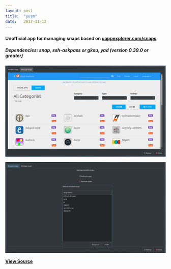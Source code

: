 ```yaml
---
layout: post
title:  "yusm"
date:   2017-11-12
---
```


#### Unofficial app for managing snaps based on [uappexplorer.com/snaps](https://uappexplorer.com/snaps)

##### Dependencies: snap, ssh-askpass or gksu, yad (version 0.39.0 or greater)

![yusm-screenshot](https://raw.githubusercontent.com/simoniz0r/yusm/master//Screenshot.png)

![yusm-screenshot2](https://raw.githubusercontent.com/simoniz0r/yusm/master//Screenshot2.png)


**[View Source](https://github.com/simoniz0r/yusm)**
